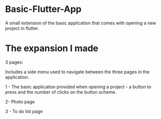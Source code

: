 # Basic-Flutter-App
A small extension of the basic application that comes with opening a new project in flutter.

# The expansion I made
3 pages:

Includes a side menu used to navigate between the three pages in the application.

1 - The basic application provided when opening a project - a button to press and the number of clicks on the button scheme.

2- Photo page

3 - To do list page


